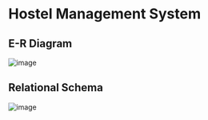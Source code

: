 # Hostel Management System

## E-R Diagram

![image](https://github.com/user-attachments/assets/d0ff516b-2d03-45f1-93b8-f212615026d8)


## Relational Schema 
![image](https://github.com/user-attachments/assets/531dc07c-be45-4212-a9a3-cfa45822265f)


